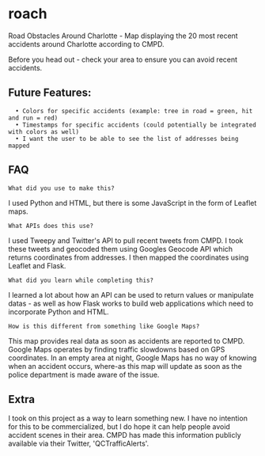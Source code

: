 # roach
Road Obstacles Around Charlotte - Map displaying the 20 most recent accidents around Charlotte according to CMPD. 

Before you head out - check your area to ensure you can avoid recent accidents.

## Future Features:
```
  • Colors for specific accidents (example: tree in road = green, hit and run = red)
  • Timestamps for specific accidents (could potentially be integrated with colors as well)
  • I want the user to be able to see the list of addresses being mapped
```

## FAQ

```
What did you use to make this?
```
I used Python and HTML, but there is some JavaScript in the form of Leaflet maps.

```
What APIs does this use?
```
I used Tweepy and Twitter's API to pull recent tweets from CMPD. I took these tweets and geocoded them using Googles Geocode API which returns coordinates from addresses. I then mapped the coordinates using Leaflet and Flask.

```
What did you learn while completing this?
```
I learned a lot about how an API can be used to return values or manipulate datas - as well as how Flask works to build web applications which need to incorporate Python and HTML.

```
How is this different from something like Google Maps?
```
This map provides real data as soon as accidents are reported to CMPD. Google Maps operates by finding traffic slowdowns based on GPS coordinates. In an empty area at night, Google Maps has no way of knowing when an accident occurs, where-as this map will update as soon as the police department is made aware of the issue.

## Extra

I took on this project as a way to learn something new. I have no intention for this to be commercialized, but I do hope it can help people avoid accident scenes in their area. CMPD has made this information publicly available via their Twitter, 'QCTrafficAlerts'.
